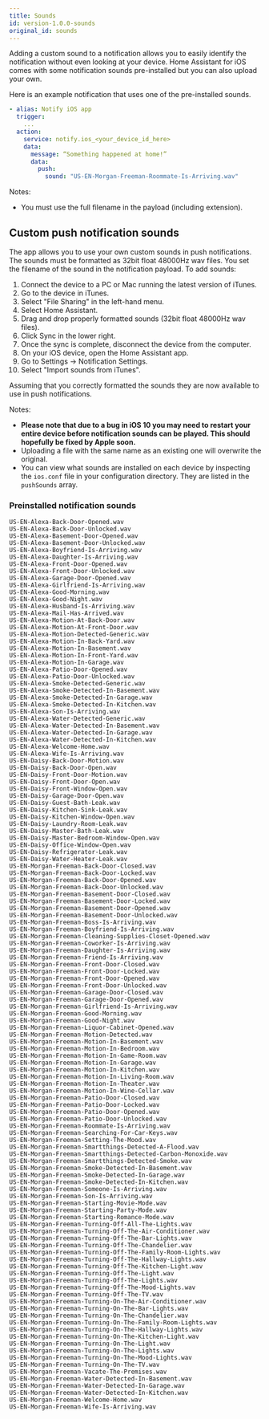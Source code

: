 ```yaml
---
title: Sounds
id: version-1.0.0-sounds
original_id: sounds
---
```


Adding a custom sound to a notification allows you to easily identify the notification without even looking at your device. Home Assistant for iOS comes with some notification sounds pre-installed but you can also upload your own.

Here is an example notification that uses one of the pre-installed sounds.

```yaml
- alias: Notify iOS app
  trigger:
    ...
  action:
    service: notify.ios_<your_device_id_here>
    data:
      message: “Something happened at home!”
      data:
        push:
          sound: "US-EN-Morgan-Freeman-Roommate-Is-Arriving.wav"
```

Notes:

* You must use the full filename in the payload (including extension).

## Custom push notification sounds

The app allows you to use your own custom sounds in push notifications. The sounds must be formatted as 32bit float 48000Hz wav files. You set the filename of the sound in the notification payload. To add sounds:

1. Connect the device to a PC or Mac running the latest version of iTunes.
2. Go to the device in iTunes.
3. Select "File Sharing" in the left-hand menu.
4. Select Home Assistant.
5. Drag and drop properly formatted sounds (32bit float 48000Hz wav files).
6. Click Sync in the lower right.
7. Once the sync is complete, disconnect the device from the computer.
8. On your iOS device, open the Home Assistant app.
9. Go to Settings -> Notification Settings.
10. Select "Import sounds from iTunes".

Assuming that you correctly formatted the sounds they are now available to use in push notifications.

Notes:

* **Please note that due to a bug in iOS 10 you may need to restart your entire device before notification sounds can be played. This should hopefully be fixed by Apple soon.**
* Uploading a file with the same name as an existing one will overwrite the original.
* You can view what sounds are installed on each device by inspecting the `ios.conf` file in your configuration directory. They are listed in the `pushSounds` array.

### Preinstalled notification sounds

    US-EN-Alexa-Back-Door-Opened.wav
    US-EN-Alexa-Back-Door-Unlocked.wav
    US-EN-Alexa-Basement-Door-Opened.wav
    US-EN-Alexa-Basement-Door-Unlocked.wav
    US-EN-Alexa-Boyfriend-Is-Arriving.wav
    US-EN-Alexa-Daughter-Is-Arriving.wav
    US-EN-Alexa-Front-Door-Opened.wav
    US-EN-Alexa-Front-Door-Unlocked.wav
    US-EN-Alexa-Garage-Door-Opened.wav
    US-EN-Alexa-Girlfriend-Is-Arriving.wav
    US-EN-Alexa-Good-Morning.wav
    US-EN-Alexa-Good-Night.wav
    US-EN-Alexa-Husband-Is-Arriving.wav
    US-EN-Alexa-Mail-Has-Arrived.wav
    US-EN-Alexa-Motion-At-Back-Door.wav
    US-EN-Alexa-Motion-At-Front-Door.wav
    US-EN-Alexa-Motion-Detected-Generic.wav
    US-EN-Alexa-Motion-In-Back-Yard.wav
    US-EN-Alexa-Motion-In-Basement.wav
    US-EN-Alexa-Motion-In-Front-Yard.wav
    US-EN-Alexa-Motion-In-Garage.wav
    US-EN-Alexa-Patio-Door-Opened.wav
    US-EN-Alexa-Patio-Door-Unlocked.wav
    US-EN-Alexa-Smoke-Detected-Generic.wav
    US-EN-Alexa-Smoke-Detected-In-Basement.wav
    US-EN-Alexa-Smoke-Detected-In-Garage.wav
    US-EN-Alexa-Smoke-Detected-In-Kitchen.wav
    US-EN-Alexa-Son-Is-Arriving.wav
    US-EN-Alexa-Water-Detected-Generic.wav
    US-EN-Alexa-Water-Detected-In-Basement.wav
    US-EN-Alexa-Water-Detected-In-Garage.wav
    US-EN-Alexa-Water-Detected-In-Kitchen.wav
    US-EN-Alexa-Welcome-Home.wav
    US-EN-Alexa-Wife-Is-Arriving.wav
    US-EN-Daisy-Back-Door-Motion.wav
    US-EN-Daisy-Back-Door-Open.wav
    US-EN-Daisy-Front-Door-Motion.wav
    US-EN-Daisy-Front-Door-Open.wav
    US-EN-Daisy-Front-Window-Open.wav
    US-EN-Daisy-Garage-Door-Open.wav
    US-EN-Daisy-Guest-Bath-Leak.wav
    US-EN-Daisy-Kitchen-Sink-Leak.wav
    US-EN-Daisy-Kitchen-Window-Open.wav
    US-EN-Daisy-Laundry-Room-Leak.wav
    US-EN-Daisy-Master-Bath-Leak.wav
    US-EN-Daisy-Master-Bedroom-Window-Open.wav
    US-EN-Daisy-Office-Window-Open.wav
    US-EN-Daisy-Refrigerator-Leak.wav
    US-EN-Daisy-Water-Heater-Leak.wav
    US-EN-Morgan-Freeman-Back-Door-Closed.wav
    US-EN-Morgan-Freeman-Back-Door-Locked.wav
    US-EN-Morgan-Freeman-Back-Door-Opened.wav
    US-EN-Morgan-Freeman-Back-Door-Unlocked.wav
    US-EN-Morgan-Freeman-Basement-Door-Closed.wav
    US-EN-Morgan-Freeman-Basement-Door-Locked.wav
    US-EN-Morgan-Freeman-Basement-Door-Opened.wav
    US-EN-Morgan-Freeman-Basement-Door-Unlocked.wav
    US-EN-Morgan-Freeman-Boss-Is-Arriving.wav
    US-EN-Morgan-Freeman-Boyfriend-Is-Arriving.wav
    US-EN-Morgan-Freeman-Cleaning-Supplies-Closet-Opened.wav
    US-EN-Morgan-Freeman-Coworker-Is-Arriving.wav
    US-EN-Morgan-Freeman-Daughter-Is-Arriving.wav
    US-EN-Morgan-Freeman-Friend-Is-Arriving.wav
    US-EN-Morgan-Freeman-Front-Door-Closed.wav
    US-EN-Morgan-Freeman-Front-Door-Locked.wav
    US-EN-Morgan-Freeman-Front-Door-Opened.wav
    US-EN-Morgan-Freeman-Front-Door-Unlocked.wav
    US-EN-Morgan-Freeman-Garage-Door-Closed.wav
    US-EN-Morgan-Freeman-Garage-Door-Opened.wav
    US-EN-Morgan-Freeman-Girlfriend-Is-Arriving.wav
    US-EN-Morgan-Freeman-Good-Morning.wav
    US-EN-Morgan-Freeman-Good-Night.wav
    US-EN-Morgan-Freeman-Liquor-Cabinet-Opened.wav
    US-EN-Morgan-Freeman-Motion-Detected.wav
    US-EN-Morgan-Freeman-Motion-In-Basement.wav
    US-EN-Morgan-Freeman-Motion-In-Bedroom.wav
    US-EN-Morgan-Freeman-Motion-In-Game-Room.wav
    US-EN-Morgan-Freeman-Motion-In-Garage.wav
    US-EN-Morgan-Freeman-Motion-In-Kitchen.wav
    US-EN-Morgan-Freeman-Motion-In-Living-Room.wav
    US-EN-Morgan-Freeman-Motion-In-Theater.wav
    US-EN-Morgan-Freeman-Motion-In-Wine-Cellar.wav
    US-EN-Morgan-Freeman-Patio-Door-Closed.wav
    US-EN-Morgan-Freeman-Patio-Door-Locked.wav
    US-EN-Morgan-Freeman-Patio-Door-Opened.wav
    US-EN-Morgan-Freeman-Patio-Door-Unlocked.wav
    US-EN-Morgan-Freeman-Roommate-Is-Arriving.wav
    US-EN-Morgan-Freeman-Searching-For-Car-Keys.wav
    US-EN-Morgan-Freeman-Setting-The-Mood.wav
    US-EN-Morgan-Freeman-Smartthings-Detected-A-Flood.wav
    US-EN-Morgan-Freeman-Smartthings-Detected-Carbon-Monoxide.wav
    US-EN-Morgan-Freeman-Smartthings-Detected-Smoke.wav
    US-EN-Morgan-Freeman-Smoke-Detected-In-Basement.wav
    US-EN-Morgan-Freeman-Smoke-Detected-In-Garage.wav
    US-EN-Morgan-Freeman-Smoke-Detected-In-Kitchen.wav
    US-EN-Morgan-Freeman-Someone-Is-Arriving.wav
    US-EN-Morgan-Freeman-Son-Is-Arriving.wav
    US-EN-Morgan-Freeman-Starting-Movie-Mode.wav
    US-EN-Morgan-Freeman-Starting-Party-Mode.wav
    US-EN-Morgan-Freeman-Starting-Romance-Mode.wav
    US-EN-Morgan-Freeman-Turning-Off-All-The-Lights.wav
    US-EN-Morgan-Freeman-Turning-Off-The-Air-Conditioner.wav
    US-EN-Morgan-Freeman-Turning-Off-The-Bar-Lights.wav
    US-EN-Morgan-Freeman-Turning-Off-The-Chandelier.wav
    US-EN-Morgan-Freeman-Turning-Off-The-Family-Room-Lights.wav
    US-EN-Morgan-Freeman-Turning-Off-The-Hallway-Lights.wav
    US-EN-Morgan-Freeman-Turning-Off-The-Kitchen-Light.wav
    US-EN-Morgan-Freeman-Turning-Off-The-Light.wav
    US-EN-Morgan-Freeman-Turning-Off-The-Lights.wav
    US-EN-Morgan-Freeman-Turning-Off-The-Mood-Lights.wav
    US-EN-Morgan-Freeman-Turning-Off-The-TV.wav
    US-EN-Morgan-Freeman-Turning-On-The-Air-Conditioner.wav
    US-EN-Morgan-Freeman-Turning-On-The-Bar-Lights.wav
    US-EN-Morgan-Freeman-Turning-On-The-Chandelier.wav
    US-EN-Morgan-Freeman-Turning-On-The-Family-Room-Lights.wav
    US-EN-Morgan-Freeman-Turning-On-The-Hallway-Lights.wav
    US-EN-Morgan-Freeman-Turning-On-The-Kitchen-Light.wav
    US-EN-Morgan-Freeman-Turning-On-The-Light.wav
    US-EN-Morgan-Freeman-Turning-On-The-Lights.wav
    US-EN-Morgan-Freeman-Turning-On-The-Mood-Lights.wav
    US-EN-Morgan-Freeman-Turning-On-The-TV.wav
    US-EN-Morgan-Freeman-Vacate-The-Premises.wav
    US-EN-Morgan-Freeman-Water-Detected-In-Basement.wav
    US-EN-Morgan-Freeman-Water-Detected-In-Garage.wav
    US-EN-Morgan-Freeman-Water-Detected-In-Kitchen.wav
    US-EN-Morgan-Freeman-Welcome-Home.wav
    US-EN-Morgan-Freeman-Wife-Is-Arriving.wav
